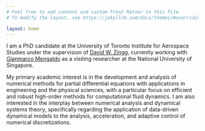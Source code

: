 ```yaml
---
# Feel free to add content and custom Front Matter to this file.
# To modify the layout, see https://jekyllrb.com/docs/themes/#overriding-theme-defaults

layout: home
---
```


I am a PhD candidate at the University of Toronto Institute for Aerospace Studies under the supervision of <a href="http://goldfinger.utias.utoronto.ca/dwz/">David W. Zingg</a>, currently working with <a href="https://cde.nus.edu.sg/me/staff/gianmarco-mengaldo/">Gianmarco Mengaldo</a> as a visiting researcher at the National University of Singapore. 

My primary academic interest is in the development and analysis of numerical methods for partial differential equations with applications in engineering and the physical sciences, with a particular focus on efficient and robust high-order methods for computational fluid dynamics. I am also interested in the interplay between numerical analysis and dynamical systems theory, specifically regarding the application of data-driven dynamical models to the analysis, acceleration, and adaptive control of numerical discretizations.
